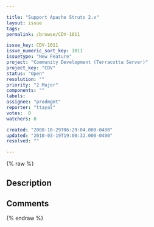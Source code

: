 ```yaml
---

title: "Support Apache Struts 2.x"
layout: issue
tags: 
permalink: /browse/CDV-1011

issue_key: CDV-1011
issue_numeric_sort_key: 1011
issuetype: "New Feature"
project: "Community Development (Terracotta Server)"
project_key: "CDV"
status: "Open"
resolution: ""
priority: "2 Major"
components: ""
labels: 
assignee: "prodmgmt"
reporter: "ttayal"
votes:  0
watchers: 0

created: "2008-10-29T06:29:04.000-0400"
updated: "2010-03-19T19:00:32.000-0400"
resolved: ""

---
```




{% raw %}



## Description

<div markdown="1" class="description">



</div>

## Comments



{% endraw %}
